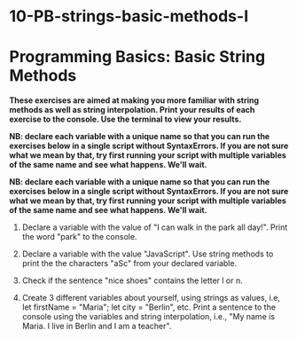# 10-PB-strings-basic-methods-I

# Programming Basics: Basic String Methods

**These exercises are aimed at making you more familiar with string methods as well as string interpolation. Print your results of each exercise to the console. Use the terminal to view your results.**

**NB: declare each variable with a unique name so that you can run the exercises below in a single script without SyntaxErrors. If you are not sure what we mean by that, try first running your script with multiple variables of the same name and see what happens. We'll wait.**

**NB: declare each variable with a unique name so that you can run the exercises below in a single script without SyntaxErrors. If you are not sure what we mean by that, try first running your script with multiple variables of the same name and see what happens. We'll wait.**

1. Declare a variable with the value of "I can walk in the park all day!". Print the word "park" to the console. 

2. Declare a variable with the value "JavaScript". Use string methods to print the the characters "aSc" from your declared variable.

3. Check if the sentence "nice shoes" contains the letter l or n. 

4. Create 3 different variables about yourself, using strings as values, i.e, let firstName = "Maria"; let city = "Berlin", etc. Print a sentence to the console using the variables and string interpolation, i.e., "My name is Maria. I live in Berlin and I am a teacher". 











